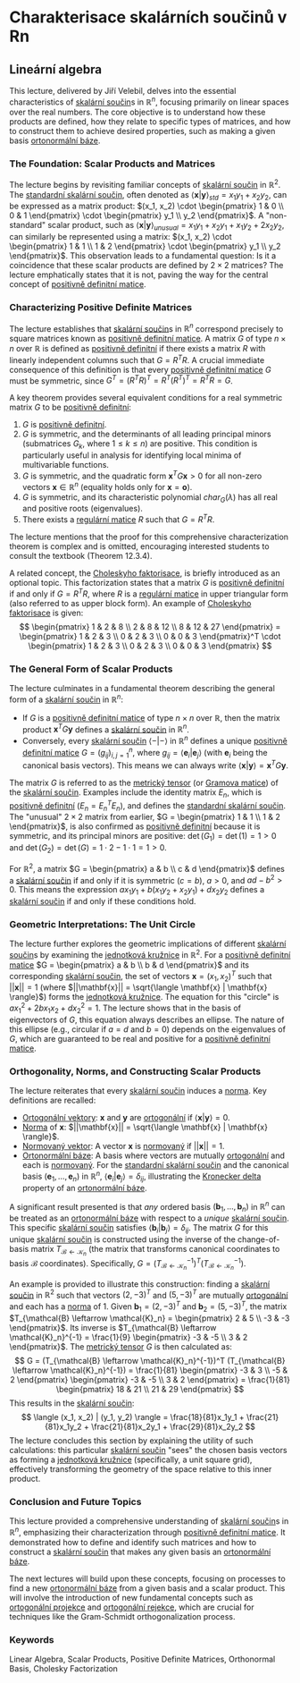 # Charakterisace skalárních součinů v Rn

## Lineární algebra

This lecture, delivered by Jiří Velebil, delves into the essential characteristics of [skalární součin](https://felwiki.basta.one/en/Concepts/skal-rn-sou-in)s in $\mathbb{R}^n$, focusing primarily on linear spaces over the real numbers. The core objective is to understand how these products are defined, how they relate to specific types of matrices, and how to construct them to achieve desired properties, such as making a given basis [ortonormální báze](https://felwiki.basta.one/en/Concepts/ortonorm-ln-b-ze).

### The Foundation: Scalar Products and Matrices

The lecture begins by revisiting familiar concepts of [skalární součin](https://felwiki.basta.one/en/Concepts/skal-rn-sou-in) in $\mathbb{R}^2$. The [standardní skalární součin](https://felwiki.basta.one/en/Concepts/standardn-skal-rn-sou-in), often denoted as $\langle \mathbf{x} | \mathbf{y} \rangle_{std} = x_1y_1 + x_2y_2$, can be expressed as a matrix product: $(x_1, x_2) \cdot \begin{pmatrix} 1 & 0 \\ 0 & 1 \end{pmatrix} \cdot \begin{pmatrix} y_1 \\ y_2 \end{pmatrix}$.
A "non-standard" scalar product, such as $\langle \mathbf{x} | \mathbf{y} \rangle_{unusual} = x_1y_1 + x_2y_1 + x_1y_2 + 2x_2y_2$, can similarly be represented using a matrix: $(x_1, x_2) \cdot \begin{pmatrix} 1 & 1 \\ 1 & 2 \end{pmatrix} \cdot \begin{pmatrix} y_1 \\ y_2 \end{pmatrix}$. This observation leads to a fundamental question: Is it a coincidence that these scalar products are defined by $2 \times 2$ matrices? The lecture emphatically states that it is not, paving the way for the central concept of [positivně definitní matice](https://felwiki.basta.one/en/Concepts/positivn-definitn-matice).

### Characterizing Positive Definite Matrices

The lecture establishes that [skalární součin](https://felwiki.basta.one/en/Concepts/skal-rn-sou-in)s in $\mathbb{R}^n$ correspond precisely to square matrices known as [positivně definitní matice](https://felwiki.basta.one/en/Concepts/positivn-definitn-matice). A matrix $G$ of type $n \times n$ over $\mathbb{R}$ is defined as [positivně definitní](https://felwiki.basta.one/en/Concepts/positivn-definitn-matice) if there exists a matrix $R$ with linearly independent columns such that $G = R^T R$. A crucial immediate consequence of this definition is that every [positivně definitní matice](https://felwiki.basta.one/en/Concepts/positivn-definitn-matice) $G$ must be symmetric, since $G^T = (R^T R)^T = R^T (R^T)^T = R^T R = G$.

A key theorem provides several equivalent conditions for a real symmetric matrix $G$ to be [positivně definitní](https://felwiki.basta.one/en/Concepts/positivn-definitn-matice):
1.  $G$ is [positivně definitní](https://felwiki.basta.one/en/Concepts/positivn-definitn-matice).
2.  $G$ is symmetric, and the determinants of all leading principal minors (submatrices $G_k$, where $1 \leq k \leq n$) are positive. This condition is particularly useful in analysis for identifying local minima of multivariable functions.
3.  $G$ is symmetric, and the quadratic form $\mathbf{x}^T G \mathbf{x} > 0$ for all non-zero vectors $\mathbf{x} \in \mathbb{R}^n$ (equality holds only for $\mathbf{x} = \mathbf{o}$).
4.  $G$ is symmetric, and its characteristic polynomial $char_G(\lambda)$ has all real and positive roots (eigenvalues).
5.  There exists a [regulární matice](https://felwiki.basta.one/en/Concepts/regul-rn-matice) $R$ such that $G = R^T R$.

The lecture mentions that the proof for this comprehensive characterization theorem is complex and is omitted, encouraging interested students to consult the textbook (Theorem 12.3.4).

A related concept, the [Choleskyho faktorisace](https://felwiki.basta.one/en/Concepts/choleskyho-faktorisace), is briefly introduced as an optional topic. This factorization states that a matrix $G$ is [positivně definitní](https://felwiki.basta.one/en/Concepts/positivn-definitn-matice) if and only if $G = R^T R$, where $R$ is a [regulární matice](https://felwiki.basta.one/en/Concepts/regul-rn-matice) in upper triangular form (also referred to as upper block form). An example of [Choleskyho faktorisace](https://felwiki.basta.one/en/Concepts/choleskyho-faktorisace) is given:
$$
\begin{pmatrix} 1 & 2 & 8 \\ 2 & 8 & 12 \\ 8 & 12 & 27 \end{pmatrix} = \begin{pmatrix} 1 & 2 & 3 \\ 0 & 2 & 3 \\ 0 & 0 & 3 \end{pmatrix}^T \cdot \begin{pmatrix} 1 & 2 & 3 \\ 0 & 2 & 3 \\ 0 & 0 & 3 \end{pmatrix}
$$

### The General Form of Scalar Products

The lecture culminates in a fundamental theorem describing the general form of a [skalární součin](https://felwiki.basta.one/en/Concepts/skal-rn-sou-in) in $\mathbb{R}^n$:
*   If $G$ is a [positivně definitní matice](https://felwiki.basta.one/en/Concepts/positivn-definitn-matice) of type $n \times n$ over $\mathbb{R}$, then the matrix product $\mathbf{x}^T G \mathbf{y}$ defines a [skalární součin](https://felwiki.basta.one/en/Concepts/skal-rn-sou-in) in $\mathbb{R}^n$.
*   Conversely, every [skalární součin](https://felwiki.basta.one/en/Concepts/skal-rn-sou-in) $\langle - | - \rangle$ in $\mathbb{R}^n$ defines a unique [positivně definitní matice](https://felwiki.basta.one/en/Concepts/positivn-definitn-matice) $G = (g_{ij})_{i,j=1}^n$, where $g_{ij} = \langle \mathbf{e}_i | \mathbf{e}_j \rangle$ (with $\mathbf{e}_i$ being the canonical basis vectors). This means we can always write $\langle \mathbf{x} | \mathbf{y} \rangle = \mathbf{x}^T G \mathbf{y}$.

The matrix $G$ is referred to as the [metrický tensor](https://felwiki.basta.one/en/Concepts/metrick-tensor) (or [Gramova matice](https://felwiki.basta.one/en/Concepts/gramova-matice)) of the [skalární součin](https://felwiki.basta.one/en/Concepts/skal-rn-sou-in). Examples include the identity matrix $E_n$, which is [positivně definitní](https://felwiki.basta.one/en/Concepts/positivn-definitn-matice) ($E_n = E_n^T E_n$), and defines the [standardní skalární součin](https://felwiki.basta.one/en/Concepts/standardn-skal-rn-sou-in). The "unusual" $2 \times 2$ matrix from earlier, $G = \begin{pmatrix} 1 & 1 \\ 1 & 2 \end{pmatrix}$, is also confirmed as [positivně definitní](https://felwiki.basta.one/en/Concepts/positivn-definitn-matice) because it is symmetric, and its principal minors are positive: $\det(G_1) = \det(1) = 1 > 0$ and $\det(G_2) = \det(G) = 1 \cdot 2 - 1 \cdot 1 = 1 > 0$.

For $\mathbb{R}^2$, a matrix $G = \begin{pmatrix} a & b \\ c & d \end{pmatrix}$ defines a [skalární součin](https://felwiki.basta.one/en/Concepts/skal-rn-sou-in) if and only if it is symmetric ($c=b$), $a > 0$, and $ad - b^2 > 0$. This means the expression $ax_1y_1 + b(x_1y_2 + x_2y_1) + dx_2y_2$ defines a [skalární součin](https://felwiki.basta.one/en/Concepts/skal-rn-sou-in) if and only if these conditions hold.

### Geometric Interpretations: The Unit Circle

The lecture further explores the geometric implications of different [skalární součin](https://felwiki.basta.one/en/Concepts/skal-rn-sou-in)s by examining the [jednotková kružnice](https://felwiki.basta.one/en/Concepts/jednotkov-kru-nice) in $\mathbb{R}^2$. For a [positivně definitní matice](https://felwiki.basta.one/en/Concepts/positivn-definitn-matice) $G = \begin{pmatrix} a & b \\ b & d \end{pmatrix}$ and its corresponding [skalární součin](https://felwiki.basta.one/en/Concepts/skal-rn-sou-in), the set of vectors $\mathbf{x} = (x_1, x_2)^T$ such that $||\mathbf{x}|| = 1$ (where $||\mathbf{x}|| = \sqrt{\langle \mathbf{x} | \mathbf{x} \rangle}$) forms the [jednotková kružnice](https://felwiki.basta.one/en/Concepts/jednotkov-kru-nice). The equation for this "circle" is $ax_1^2 + 2bx_1x_2 + dx_2^2 = 1$. The lecture shows that in the basis of eigenvectors of $G$, this equation always describes an ellipse. The nature of this ellipse (e.g., circular if $a=d$ and $b=0$) depends on the eigenvalues of $G$, which are guaranteed to be real and positive for a [positivně definitní matice](https://felwiki.basta.one/en/Concepts/positivn-definitn-matice).

### Orthogonality, Norms, and Constructing Scalar Products

The lecture reiterates that every [skalární součin](https://felwiki.basta.one/en/Concepts/skal-rn-sou-in) induces a [norma](https://felwiki.basta.one/en/Concepts/norma). Key definitions are recalled:
*   [Ortogonální vektory](https://felwiki.basta.one/en/Concepts/ortogon-ln-vektory): $\mathbf{x}$ and $\mathbf{y}$ are [ortogonální](https://felwiki.basta.one/en/Concepts/ortogon-ln-vektory) if $\langle \mathbf{x} | \mathbf{y} \rangle = 0$.
*   [Norma](https://felwiki.basta.one/en/Concepts/norma) of $\mathbf{x}$: $||\mathbf{x}|| = \sqrt{\langle \mathbf{x} | \mathbf{x} \rangle}$.
*   [Normovaný vektor](https://felwiki.basta.one/en/Concepts/normovan-vektor): A vector $\mathbf{x}$ is [normovaný](https://felwiki.basta.one/en/Concepts/normovan-vektor) if $||\mathbf{x}|| = 1$.
*   [Ortonormální báze](https://felwiki.basta.one/en/Concepts/ortonorm-ln-b-ze): A basis where vectors are mutually [ortogonální](https://felwiki.basta.one/en/Concepts/ortogon-ln-vektory) and each is [normovaný](https://felwiki.basta.one/en/Concepts/normovan-vektor). For the [standardní skalární součin](https://felwiki.basta.one/en/Concepts/standardn-skal-rn-sou-in) and the canonical basis $(\mathbf{e}_1, \dots, \mathbf{e}_n)$ in $\mathbb{R}^n$, $\langle \mathbf{e}_i | \mathbf{e}_j \rangle = \delta_{ij}$, illustrating the [Kronecker delta](https://felwiki.basta.one/en/Concepts/kronecker-delta) property of an [ortonormální báze](https://felwiki.basta.one/en/Concepts/ortonorm-ln-b-ze).

A significant result presented is that *any* ordered basis $(\mathbf{b}_1, \dots, \mathbf{b}_n)$ in $\mathbb{R}^n$ can be treated as an [ortonormální báze](https://felwiki.basta.one/en/Concepts/ortonorm-ln-b-ze) with respect to a *unique* [skalární součin](https://felwiki.basta.one/en/Concepts/skal-rn-sou-in). This specific [skalární součin](https://felwiki.basta.one/en/Concepts/skal-rn-sou-in) satisfies $\langle \mathbf{b}_i | \mathbf{b}_j \rangle = \delta_{ij}$. The matrix $G$ for this unique [skalární součin](https://felwiki.basta.one/en/Concepts/skal-rn-sou-in) is constructed using the inverse of the change-of-basis matrix $T_{\mathcal{B} \leftarrow \mathcal{K}_n}$ (the matrix that transforms canonical coordinates to basis $\mathcal{B}$ coordinates). Specifically, $G = (T_{\mathcal{B} \leftarrow \mathcal{K}_n}^{-1})^T (T_{\mathcal{B} \leftarrow \mathcal{K}_n}^{-1})$.

An example is provided to illustrate this construction: finding a [skalární součin](https://felwiki.basta.one/en/Concepts/skal-rn-sou-in) in $\mathbb{R}^2$ such that vectors $(2, -3)^T$ and $(5, -3)^T$ are mutually [ortogonální](https://felwiki.basta.one/en/Concepts/ortogon-ln-vektory) and each has a [norma](https://felwiki.basta.one/en/Concepts/norma) of 1.
Given $\mathbf{b}_1 = (2, -3)^T$ and $\mathbf{b}_2 = (5, -3)^T$, the matrix $T_{\mathcal{B} \leftarrow \mathcal{K}_n} = \begin{pmatrix} 2 & 5 \\ -3 & -3 \end{pmatrix}$.
Its inverse is $T_{\mathcal{B} \leftarrow \mathcal{K}_n}^{-1} = \frac{1}{9} \begin{pmatrix} -3 & -5 \\ 3 & 2 \end{pmatrix}$.
The [metrický tensor](https://felwiki.basta.one/en/Concepts/metrick-tensor) $G$ is then calculated as:
$$
G = (T_{\mathcal{B} \leftarrow \mathcal{K}_n}^{-1})^T (T_{\mathcal{B} \leftarrow \mathcal{K}_n}^{-1}) = \frac{1}{81} \begin{pmatrix} -3 & 3 \\ -5 & 2 \end{pmatrix} \begin{pmatrix} -3 & -5 \\ 3 & 2 \end{pmatrix} = \frac{1}{81} \begin{pmatrix} 18 & 21 \\ 21 & 29 \end{pmatrix}
$$
This results in the [skalární součin](https://felwiki.basta.one/en/Concepts/skal-rn-sou-in):
$$
\langle (x_1, x_2) | (y_1, y_2) \rangle = \frac{18}{81}x_1y_1 + \frac{21}{81}x_1y_2 + \frac{21}{81}x_2y_1 + \frac{29}{81}x_2y_2
$$
The lecture concludes this section by explaining the utility of such calculations: this particular [skalární součin](https://felwiki.basta.one/en/Concepts/skal-rn-sou-in) "sees" the chosen basis vectors as forming a [jednotková kružnice](https://felwiki.basta.one/en/Concepts/jednotkov-kru-nice) (specifically, a unit square grid), effectively transforming the geometry of the space relative to this inner product.

### Conclusion and Future Topics

This lecture provided a comprehensive understanding of [skalární součin](https://felwiki.basta.one/en/Concepts/skal-rn-sou-in)s in $\mathbb{R}^n$, emphasizing their characterization through [positivně definitní matice](https://felwiki.basta.one/en/Concepts/positivn-definitn-matice). It demonstrated how to define and identify such matrices and how to construct a [skalární součin](https://felwiki.basta.one/en/Concepts/skal-rn-sou-in) that makes any given basis an [ortonormální báze](https://felwiki.basta.one/en/Concepts/ortonorm-ln-b-ze).

The next lectures will build upon these concepts, focusing on processes to find a new [ortonormální báze](https://felwiki.basta.one/en/Concepts/ortonorm-ln-b-ze) from a given basis and a scalar product. This will involve the introduction of new fundamental concepts such as [ortogonální projekce](https://felwiki.basta.one/en/Concepts/ortogon-ln-projekce) and [ortogonální rejekce](https://felwiki.basta.one/en/Concepts/ortogon-ln-rejekce), which are crucial for techniques like the Gram-Schmidt orthogonalization process.

### Keywords
Linear Algebra, Scalar Products, Positive Definite Matrices, Orthonormal Basis, Cholesky Factorization
